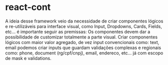 # react-cont

A ideia desse framework veio da necessidade de criar componentes lógicos e re-utilizáveis para interface visual, como Input, Dropdowns, Cards, Fields, etc... é importante seguir as premissas:
Os componentes devem dar a possibilidade de customizar totalmente a parte visual.
Criar componentes lógicos com maior valor agregado, de vez input convencionais como: text, email podemos criar inputs que guardam validações complexas e regionais como: phone, document (rg/cpf/cnpj), email, endereco, etc... já com escopo de mask e validations.
